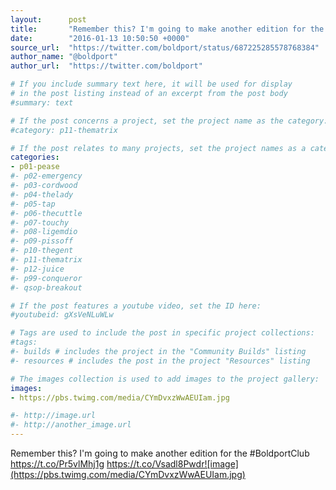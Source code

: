 ```yaml
---
layout:      post
title:       "Remember this? I'm going to make another edition for the #BoldportClub"
date:        "2016-01-13 10:50:50 +0000"
source_url:  "https://twitter.com/boldport/status/687225285578768384"
author_name: "@boldport"
author_url:  "https://twitter.com/boldport"

# If you include summary text here, it will be used for display
# in the post listing instead of an excerpt from the post body
#summary: text

# If the post concerns a project, set the project name as the category:
#category: p11-thematrix

# If the post relates to many projects, set the project names as a categories array:
categories:
- p01-pease
#- p02-emergency
#- p03-cordwood
#- p04-thelady
#- p05-tap
#- p06-thecuttle
#- p07-touchy
#- p08-ligemdio
#- p09-pissoff
#- p10-thegent
#- p11-thematrix
#- p12-juice
#- p99-conqueror
#- qsop-breakout

# If the post features a youtube video, set the ID here:
#youtubeid: gXsVeNLuWLw

# Tags are used to include the post in specific project collections:
#tags:
#- builds # includes the project in the "Community Builds" listing
#- resources # includes the post in the project "Resources" listing

# The images collection is used to add images to the project gallery:
images:
- https://pbs.twimg.com/media/CYmDvxzWwAEUIam.jpg

#- http://image.url
#- http://another_image.url
---
```


Remember this? I'm going to make another edition for the #BoldportClub https://t.co/Pr5vlMhj1g https://t.co/Vsadl8Pwdr![image](https://pbs.twimg.com/media/CYmDvxzWwAEUIam.jpg)


